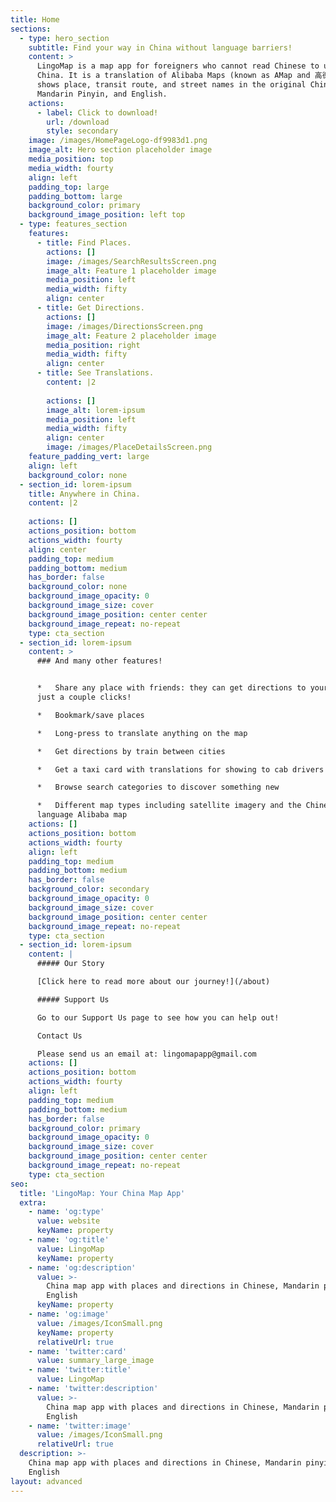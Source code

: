 ```yaml
---
title: Home
sections:
  - type: hero_section
    subtitle: Find your way in China without language barriers!
    content: >
      LingoMap is a map app for foreigners who cannot read Chinese to use in
      China. It is a translation of Alibaba Maps (known as AMap and 高德地图). It
      shows place, transit route, and street names in the original Chinese,
      Mandarin Pinyin, and English.
    actions:
      - label: Click to download!
        url: /download
        style: secondary
    image: /images/HomePageLogo-df9983d1.png
    image_alt: Hero section placeholder image
    media_position: top
    media_width: fourty
    align: left
    padding_top: large
    padding_bottom: large
    background_color: primary
    background_image_position: left top
  - type: features_section
    features:
      - title: Find Places.
        actions: []
        image: /images/SearchResultsScreen.png
        image_alt: Feature 1 placeholder image
        media_position: left
        media_width: fifty
        align: center
      - title: Get Directions.
        actions: []
        image: /images/DirectionsScreen.png
        image_alt: Feature 2 placeholder image
        media_position: right
        media_width: fifty
        align: center
      - title: See Translations.
        content: |2
           
        actions: []
        image_alt: lorem-ipsum
        media_position: left
        media_width: fifty
        align: center
        image: /images/PlaceDetailsScreen.png
    feature_padding_vert: large
    align: left
    background_color: none
  - section_id: lorem-ipsum
    title: Anywhere in China.
    content: |2
        
    actions: []
    actions_position: bottom
    actions_width: fourty
    align: center
    padding_top: medium
    padding_bottom: medium
    has_border: false
    background_color: none
    background_image_opacity: 0
    background_image_size: cover
    background_image_position: center center
    background_image_repeat: no-repeat
    type: cta_section
  - section_id: lorem-ipsum
    content: >
      ### And many other features!


      *   Share any place with friends: they can get directions to your place in
      just a couple clicks!

      *   Bookmark/save places

      *   Long-press to translate anything on the map

      *   Get directions by train between cities

      *   Get a taxi card with translations for showing to cab drivers

      *   Browse search categories to discover something new

      *   Different map types including satellite imagery and the Chinese
      language Alibaba map
    actions: []
    actions_position: bottom
    actions_width: fourty
    align: left
    padding_top: medium
    padding_bottom: medium
    has_border: false
    background_color: secondary
    background_image_opacity: 0
    background_image_size: cover
    background_image_position: center center
    background_image_repeat: no-repeat
    type: cta_section
  - section_id: lorem-ipsum
    content: |
      ##### Our Story

      [Click here to read more about our journey!](/about)

      ##### Support Us

      Go to our Support Us page to see how you can help out!

      Contact Us

      Please send us an email at: lingomapapp@gmail.com
    actions: []
    actions_position: bottom
    actions_width: fourty
    align: left
    padding_top: medium
    padding_bottom: medium
    has_border: false
    background_color: primary
    background_image_opacity: 0
    background_image_size: cover
    background_image_position: center center
    background_image_repeat: no-repeat
    type: cta_section
seo:
  title: 'LingoMap: Your China Map App'
  extra:
    - name: 'og:type'
      value: website
      keyName: property
    - name: 'og:title'
      value: LingoMap
      keyName: property
    - name: 'og:description'
      value: >-
        China map app with places and directions in Chinese, Mandarin pinyin and
        English
      keyName: property
    - name: 'og:image'
      value: /images/IconSmall.png
      keyName: property
      relativeUrl: true
    - name: 'twitter:card'
      value: summary_large_image
    - name: 'twitter:title'
      value: LingoMap
    - name: 'twitter:description'
      value: >-
        China map app with places and directions in Chinese, Mandarin pinyin and
        English
    - name: 'twitter:image'
      value: /images/IconSmall.png
      relativeUrl: true
  description: >-
    China map app with places and directions in Chinese, Mandarin pinyin and
    English
layout: advanced
---
```

